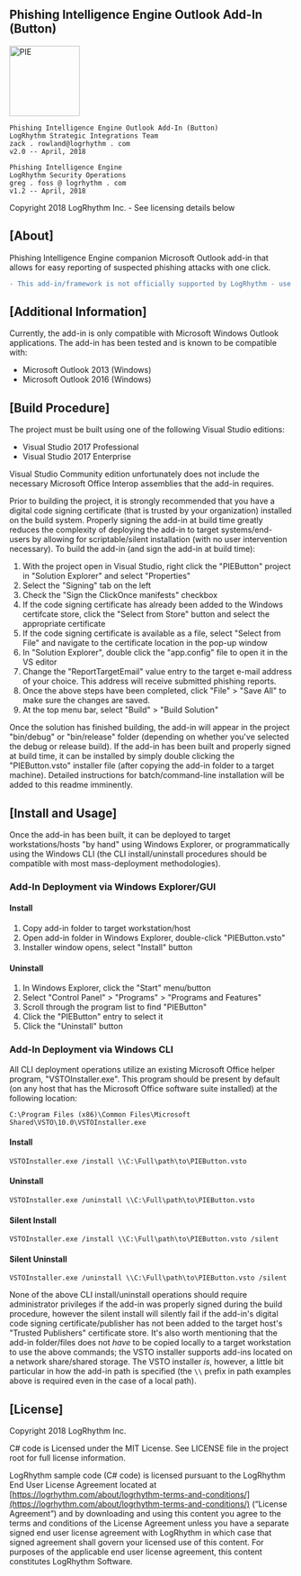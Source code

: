 ## Phishing Intelligence Engine Outlook Add-In (Button)
<img src="https://user-images.githubusercontent.com/16614015/38744998-92b3109e-3f00-11e8-89bb-b6b8ee3d27a4.png" width="125px" alt="PIE">

```
Phishing Intelligence Engine Outlook Add-In (Button)
LogRhythm Strategic Integrations Team
zack . rowland@logrhythm . com
v2.0 -- April, 2018

Phishing Intelligence Engine
LogRhythm Security Operations
greg . foss @ logrhythm . com
v1.2 -- April, 2018
```
Copyright 2018 LogRhythm Inc. - See licensing details below

## [About]

Phishing Intelligence Engine companion Microsoft Outlook add-in that allows for easy reporting of suspected phishing attacks with one click.

```diff
- This add-in/framework is not officially supported by LogRhythm - use at your own risk!
```

## [Additional Information]

Currently, the add-in is only compatible with Microsoft Windows Outlook applications. The add-in has been tested and is known to be compatible with:
* Microsoft Outlook 2013 &#40;Windows&#41;
* Microsoft Outlook 2016 &#40;Windows&#41;

## [Build Procedure]

The project must be built using one of the following Visual Studio editions:
* Visual Studio 2017 Professional
* Visual Studio 2017 Enterprise

Visual Studio Community edition unfortunately does not include the necessary Microsoft Office Interop assemblies that the add-in requires.

Prior to building the project, it is strongly recommended that you have a digital code signing certificate (that is trusted by your organization) installed on the build system. Properly signing the add-in at build time greatly reduces the complexity of deploying the add-in to target systems/end-users by allowing for scriptable/silent installation (with no user intervention necessary). To build the add-in (and sign the add-in at build time):
1. With the project open in Visual Studio, right click the "PIEButton" project in "Solution Explorer" and select "Properties"
2. Select the "Signing" tab on the left
3. Check the "Sign the ClickOnce manifests" checkbox
4. If the code signing certificate has already been added to the Windows certifcate store, click the "Select from Store" button and select the appropriate certificate
5. If the code signing certificate is available as a file, select "Select from File" and navigate to the certificate location in the pop-up window
6. In "Solution Explorer", double click the "app.config" file to open it in the VS editor
7. Change the "ReportTargetEmail" value entry to the target e-mail address of your choice. This address will receive submitted phishing reports.
8. Once the above steps have been completed, click "File" > "Save All" to make sure the changes are saved.
9. At the top menu bar, select "Build" > "Build Solution"

Once the solution has finished building, the add-in will appear in the project "bin/debug" or "bin/release" folder (depending on whether you've selected the debug or release build). If the add-in has been built and properly signed at build time, it can be installed by simply double clicking the "PIEButton.vsto" installer file (after copying the add-in folder to a target machine). Detailed instructions for batch/command-line installation will be added to this readme imminently.

## [Install and Usage]

Once the add-in has been built, it can be deployed to target workstations/hosts "by hand" using Windows Explorer, or programmatically using the Windows CLI (the CLI install/uninstall procedures should be compatible with most mass-deployment methodologies).
### Add-In Deployment via Windows Explorer/GUI
#### Install
1. Copy add-in folder to target workstation/host
2. Open add-in folder in Windows Explorer, double-click "PIEButton.vsto"
3. Installer window opens, select "Install" button
#### Uninstall
1. In Windows Explorer, click the "Start" menu/button
2. Select "Control Panel" > "Programs" > "Programs and Features"
3. Scroll through the program list to find "PIEButton"
4. Click the "PIEButton" entry to select it
5. Click the "Uninstall" button


### Add-In Deployment via Windows CLI
All CLI deployment operations utilize an existing Microsoft Office helper program, "VSTOInstaller.exe". This program should be present by default (on any host that has the Microsoft Office software suite installed) at the following location:
```
C:\Program Files (x86)\Common Files\Microsoft Shared\VSTO\10.0\VSTOInstaller.exe
```
#### Install
`VSTOInstaller.exe /install \\C:\Full\path\to\PIEButton.vsto`
#### Uninstall
`VSTOInstaller.exe /uninstall \\C:\Full\path\to\PIEButton.vsto`
#### Silent Install
`VSTOInstaller.exe /install \\C:\Full\path\to\PIEButton.vsto /silent`
#### Silent Uninstall
`VSTOInstaller.exe /uninstall \\C:\Full\path\to\PIEButton.vsto /silent`

None of the above CLI install/uninstall operations should require administrator privileges if the add-in was properly signed during the build procedure, however the silent install will silently fail if the add-in's digital code signing certificate/publisher has not been added to the target host's "Trusted Publishers" certificate store. It's also worth mentioning that the add-in folder/files does not *have* to be copied locally to a target workstation to use the above commands; the VSTO installer supports add-ins located on a network share/shared storage. The VSTO installer *is*, however, a little bit particular in how the add-in path is specified (the `\\` prefix in path examples above is required even in the case of a local path).

## [License]

Copyright 2018 LogRhythm Inc.   

C# code is Licensed under the MIT License. See LICENSE file in the project root for full license information.

LogRhythm sample code (C# code) is licensed pursuant to the LogRhythm End User License Agreement located at [https://logrhythm.com/about/logrhythm-terms-and-conditions/](https://logrhythm.com/about/logrhythm-terms-and-conditions/) (“License Agreement”) and by downloading and using this content you agree to the terms and conditions of the License Agreement unless you have a separate signed end user license agreement with LogRhythm in which case that signed agreement shall govern your licensed use of this content. For purposes of the applicable end user license agreement, this content constitutes LogRhythm Software.